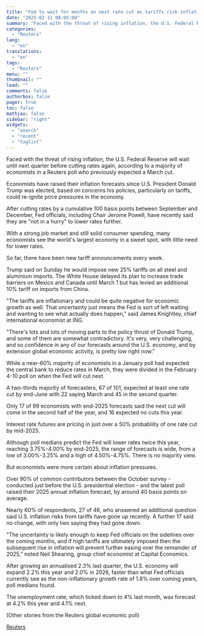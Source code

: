 ```yaml
---
title: "Fed to wait for months on next rate cut as tariffs risk inflation flare up"
date: "2025-02-11 08:05:00"
summary: "Faced with the threat of rising inflation, the U.S. Federal Reserve will wait until next quarter before cutting rates again, according to a majority of economists in a Reuters poll who previously expected a March cut.Economists have raised their inflation forecasts since U.S. President Donald Trump was elected, based on..."
categories:
  - "Reuters"
lang:
  - "en"
translations:
  - "en"
tags:
  - "Reuters"
menu: ""
thumbnail: ""
lead: ""
comments: false
authorbox: false
pager: true
toc: false
mathjax: false
sidebar: "right"
widgets:
  - "search"
  - "recent"
  - "taglist"
---
```


Faced with the threat of rising inflation, the U.S. Federal Reserve will wait until next quarter before cutting rates again, according to a majority of economists in a Reuters poll who previously expected a March cut.

Economists have raised their inflation forecasts since U.S. President Donald Trump was elected, based on concerns his policies, particularly on tariffs, could re-ignite price pressures in the economy.

After cutting rates by a cumulative 100 basis points between September and December, Fed officials, including Chair Jerome Powell, have recently said they are "not in a hurry" to lower rates further.

With a strong job market and still solid consumer spending, many economists see the world's largest economy in a sweet spot, with little need for lower rates.

So far, there have been new tariff announcements every week.

Trump said on Sunday he would impose new 25% tariffs on all steel and aluminium imports. The White House delayed its plan to increase trade barriers on Mexico and Canada until March 1 but has levied an additional 10% tariff on imports from China.

"The tariffs are inflationary and could be quite negative for economic growth as well. That uncertainty just means the Fed is sort of left waiting and wanting to see what actually does happen," said James Knightley, chief international economist at ING.

"There's lots and lots of moving parts to the policy thrust of Donald Trump, and some of them are somewhat contradictory. It's very, very challenging, and so confidence in any of our forecasts around the U.S. economy, and by extension global economic activity, is pretty low right now."

While a near-60% majority of economists in a January poll had expected the central bank to reduce rates in March, they were divided in the February 4-10 poll on when the Fed will cut next.

A two-thirds majority of forecasters, 67 of 101, expected at least one rate cut by end-June with 22 saying March and 45 in the second quarter.

Only 17 of 99 economists with end-2025 forecasts said the next cut will come in the second half of the year, and 16 expected no cuts this year.

Interest rate futures are pricing in just over a 50% probability of one rate cut by mid-2025.

Although poll medians predict the Fed will lower rates twice this year, reaching 3.75%-4.00% by end-2025, the range of forecasts is wide, from a low of 3.00%-3.25% and a high of 4.50%-4.75%. There is no majority view.

But economists were more certain about inflation pressures.

Over 90% of common contributors between the October survey - conducted just before the U.S. presidential election - and the latest poll raised their 2025 annual inflation forecast, by around 40 basis points on average.

Nearly 60% of respondents, 27 of 46, who answered an additional question said U.S. inflation risks from tariffs have gone up recently. A further 17 said no change, with only two saying they had gone down.

"The uncertainty is likely enough to keep Fed officials on the sidelines over the coming months, and if high tariffs are ultimately imposed then the subsequent rise in inflation will prevent further easing over the remainder of 2025," noted Neil Shearing, group chief economist at Capital Economics.

After growing an annualised 2.3% last quarter, the U.S. economy will expand 2.2% this year and 2.0% in 2026, faster than what Fed officials currently see as the non-inflationary growth rate of 1.8% over coming years, poll medians found.

The unemployment rate, which ticked down to 4% last month, was forecast at 4.2% this year and 4.1% next.

(Other stories from the Reuters global economic poll)

[Reuters](https://www.tradingview.com/news/reuters.com,2025:newsml_L4N3P10MX:0-fed-to-wait-for-months-on-next-rate-cut-as-tariffs-risk-inflation-flare-up/)
